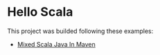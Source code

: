 # Hello Scala

This project was builded following these examples:

* [Mixed Scala Java In Maven](https://github.com/xflin/mixed-scala-java-in-maven)